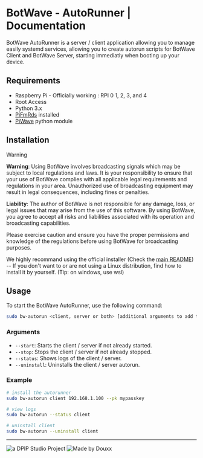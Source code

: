 # BotWave - AutoRunner | Documentation

BotWave AutoRunner is a server / client application allowing you to manage easily systemd services, allowing you to create autorun scripts for BotWave Client and BotWave Server, starting immediatly when booting up your device.

## Requirements
* Raspberry Pi - Officially working : RPI 0 1, 2, 3, and 4
* Root Access
* Python 3.x
* [PiFmRds](https://github.com/ChristopheJacquet/PiFmRds) installed
* [PiWave](https://github.com/douxxtech/piwave) python module

## Installation

> [!WARNING]
> **Warning**: Using BotWave involves broadcasting signals which may be subject to local regulations and laws. It is your responsibility to ensure that your use of BotWave complies with all applicable legal requirements and regulations in your area. Unauthorized use of broadcasting equipment may result in legal consequences, including fines or penalties.
>
> **Liability**: The author of BotWave is not responsible for any damage, loss, or legal issues that may arise from the use of this software. By using BotWave, you agree to accept all risks and liabilities associated with its operation and broadcasting capabilities.
>
> Please exercise caution and ensure you have the proper permissions and knowledge of the regulations before using BotWave for broadcasting purposes.


We highly recommand using the official installer (Check the [main README](/README.md)) -- If you don't want to or are not using a Linux distribution, find how to install it by yourself. (Tip: on windows, use wsl)

## Usage
To start the BotWave AutoRunner, use the following command:

```bash
sudo bw-autorun <client, server or both> [additional arguments to add to command line]
```

### Arguments
* `--start`: Starts the client / server if not already started.
* `--stop`: Stops the client / server if not already stopped.
* `--status`: Shows logs of the client / server.
* `--uninstall`: Uninstalls the client / server autorun.

### Example
```bash
# install the autorunner
sudo bw-autorun client 192.168.1.100 --pk mypasskey

# view logs
sudo bw-autorun --status client

# uninstall client
sudo bw-autorun --uninstall client

```

---

![a DPIP Studio Project](https://madeby.dpip.lol)
![Made by Douxx](https://madeby.douxx.tech)
